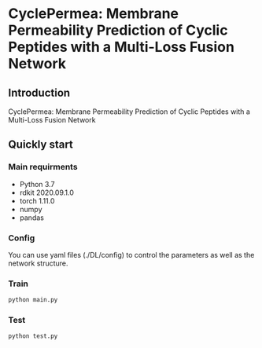 # CyclePermea: Membrane Permeability Prediction of Cyclic Peptides with a Multi-Loss Fusion Network

## Introduction
CyclePermea: Membrane Permeability Prediction of Cyclic Peptides with a Multi-Loss Fusion Network


## Quickly start
### Main requirments
- Python 3.7
- rdkit 2020.09.1.0
- torch 1.11.0
- numpy
- pandas

### Config
You can use yaml files (./DL/config) to control the parameters as well as the network structure.

### Train
```python
python main.py
```

### Test
```python
python test.py
```


